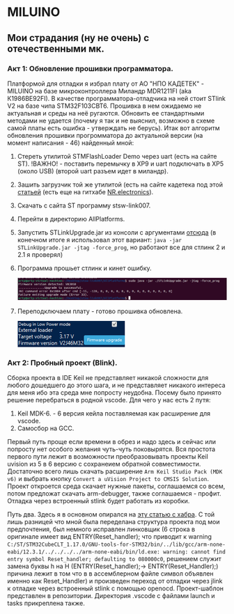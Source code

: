 # MILUINO
## Мои страдания (ну не очень) с отечественными мк.
### Акт 1: Обновление прошивки программатора.
Платформой для отладки я избрал плату от АО "НПО КАДЕТЕК" - MILUINO на базе микроконтроллера Миландр MDR1211FI (aka К1986ВЕ92FI).
В качестве программатора-отладчика на ней стоит STlink V2 на базе чипа STM32F103CBT6. Прошивка в нем ожидаемо не актуальная и среды на неё ругаются. Обновить ее стандартными методами не удается (почему я так и не выяснил, возможно в схеме самой платы есть ошибка - утверждать не берусь).
Итак вот алгоритм обновления прошивки прогромматора до актуальной версии (на момент написания - 46) найденный мной:
1. Стереть утилитой STMFlashLoader  Demo через uart (есть на сайте ST). !ВАЖНО! - поставить перемычку в XP9 и uart подключать в XP5 (около USB) (второй uart разъем идет в миландр).
2. Зашить загрузчик той же утилитой (есть на сайте кадетека под этой [статьей](https://cadetech.ru/node/30) (есть еще на гитхабе [NR.electronics](https://github.com/nr-electronics/DiY/tree/master/ST-Link%20V2.1%20%2B%20VCP%20%2B%20Mass%20Storage/Stlink-Bootloaders-master)).
3. Скачать с сайта ST программу stsw-link007.
4. Перейти в директорию AllPlatforms.
5. Запустить STLinkUpgrade.jar из консоли с аргументами [отсюда]( https://github.com/blackmagic-debug/blackmagic/blob/main/src/platforms/stlink/README.md) (в конечном итоге я использовал этот вариант: ```java -jar STLinkUpgrade.jar -jtag -force_prog```, но работают все для стлинк 2 и 2.1 я проверял)
6. Программа прошьет стлинк и кинет ошибку.
  
   ![](img/error.jpg)
7. Переподключаем плату - готово прошивка обновлена.

   ![](img/cubeprog_fw_version.png)

### Акт 2: Пробный проект (Blink).
Сборка проекта в IDE Keil не представляет никакой сложности для любого дошедшего до этого шага, и не представляет никакого интереса для меня ибо эта среда мне попросту неудобна. Посему было принято решение перебраться в родной vscode. Для чего у нас есть 2 путя:
1. Keil MDK-6. - 6 версия кейла поставляемая как расширение для vscode.
2. Самосбор на GCC.

Первый путь проще если времени в обрез и надо здесь и сейчас или попросту нет особого желания чуть-чуть поковырятся.
Вся простота первого пути лежит в возможности преобразовывать проекты Keil uvision из 5 в 6 версию с сохранеием обратной совместимости. Достаточно всего лишь скачать расширение ```Arm Keil Studio Pack (MDK v6)``` и выбрать кнопку ```Convert a uVision Project to CMSIS Solution```. Проект откроется среда скачает нужные пакеты, соглашаемся со всем, потом предложат скачать arm-debugger, также соглашаемся - профит. Отладка через встроенный stlink будет работать из коробки.

Путь два. Здесь я в основном опирался на [эту статью с хабра](https://habr.com/ru/articles/788776/?code=4c3cded164ba962ac25673c6004dc7c2&state=oBm2lZB4FiYvIRYNi3WK3ktQ&hl=ru). С той лишь разницей что мной была переделана структура проекта под мои предпочтения, был немного исправлен линковщик (6 строка в оригинале имеет вид ENTRY(Reset_handler); что приводит к warning ```C:/ST/STM32CubeCLT_1.17.0/GNU-tools-for-STM32/bin/../lib/gcc/arm-none-eabi/12.3.1/../../../../arm-none-eabi/bin/ld.exe: warning: cannot find entry symbol Reset_handler; defaulting to 080000c0```, решением служит замена буквы h на H (ENTRY(Reset_handler);-> ENTRY(Reset_Handler);) причина лежит в том что в в ассемблерном файле символ объявлен именно как Reset_Handler) и произведен переход от отладки через jlink к отладке через встроенный stlink с помощью openocd. Проект-шаблон представлен в репозитории. Директория .vscode с файлами launch и tasks прикреплена также.
